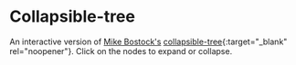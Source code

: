 # Collapsible-tree

An interactive version of [Mike Bostock's](https://bost.ocks.org/mike/) [collapsible-tree](https://gist.github.com/mbostock/4339083){:target="_blank" rel="noopener"}. 
Click on the nodes to expand or collapse.

